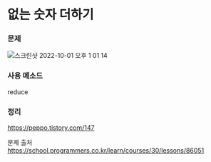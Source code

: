 #  없는 숫자 더하기

### 문제
![스크린샷 2022-10-01 오후 1 01 14](https://user-images.githubusercontent.com/64088377/193386756-2999d1aa-8dde-4139-9a7e-5b5110daa46c.png)

### 사용 메소드 <br>
reduce

### 정리 <br>
https://peppo.tistory.com/147

문제 출처 <br>
https://school.programmers.co.kr/learn/courses/30/lessons/86051
